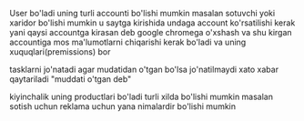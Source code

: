 User bo'ladi uning turli accounti bo'lishi mumkin masalan sotuvchi yoki xaridor bo'lishi mumkin
u saytga kirishida undaga account ko'rsatilishi kerak yani qaysi accountga kirasan deb google chromega o'xshash
va shu kirgan accountiga mos ma'lumotlarni chiqarishi kerak bo'ladi
va uning xuquqlari(premissions) bor

tasklarni jo'natadi agar mudatidan o'tgan bo'lsa jo'natilmaydi xato xabar qaytariladi "muddati o'tgan deb"


kiyinchalik uning productlari bo'ladi 
turli xilda bo'lishi mumkin masalan sotish uchun reklama uchun yana nimalardir bo'lishi mumkin